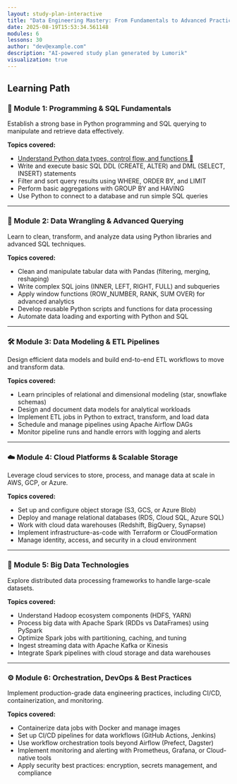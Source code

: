 ```yaml
---
layout: study-plan-interactive
title: "Data Engineering Mastery: From Fundamentals to Advanced Practices"
date: 2025-08-19T15:53:34.561148
modules: 6
lessons: 30
author: "dev@example.com"
description: "AI-powered study plan generated by Lumorik"
visualization: true
---
```


## Learning Path

### 🐍 Module 1: Programming & SQL Fundamentals

Establish a strong base in Python programming and SQL querying to manipulate and retrieve data effectively.

**Topics covered:**

- [Understand Python data types, control flow, and functions 📖](https://lumorikllc.github.io/learn/content/00000000-0000-0000-0000-000000000000/a800c8c0-182a-4b28-b8bc-c3665dac3a48)
- Write and execute basic SQL DDL (CREATE, ALTER) and DML (SELECT, INSERT) statements
- Filter and sort query results using WHERE, ORDER BY, and LIMIT
- Perform basic aggregations with GROUP BY and HAVING
- Use Python to connect to a database and run simple SQL queries

---

### 🧹 Module 2: Data Wrangling & Advanced Querying

Learn to clean, transform, and analyze data using Python libraries and advanced SQL techniques.

**Topics covered:**

- Clean and manipulate tabular data with Pandas (filtering, merging, reshaping)
- Write complex SQL joins (INNER, LEFT, RIGHT, FULL) and subqueries
- Apply window functions (ROW_NUMBER, RANK, SUM OVER) for advanced analytics
- Develop reusable Python scripts and functions for data processing
- Automate data loading and exporting with Python and SQL

---

### 🛠️ Module 3: Data Modeling & ETL Pipelines

Design efficient data models and build end-to-end ETL workflows to move and transform data.

**Topics covered:**

- Learn principles of relational and dimensional modeling (star, snowflake schemas)
- Design and document data models for analytical workloads
- Implement ETL jobs in Python to extract, transform, and load data
- Schedule and manage pipelines using Apache Airflow DAGs
- Monitor pipeline runs and handle errors with logging and alerts

---

### ☁️ Module 4: Cloud Platforms & Scalable Storage

Leverage cloud services to store, process, and manage data at scale in AWS, GCP, or Azure.

**Topics covered:**

- Set up and configure object storage (S3, GCS, or Azure Blob)
- Deploy and manage relational databases (RDS, Cloud SQL, Azure SQL)
- Work with cloud data warehouses (Redshift, BigQuery, Synapse)
- Implement infrastructure-as-code with Terraform or CloudFormation
- Manage identity, access, and security in a cloud environment

---

### 💾 Module 5: Big Data Technologies

Explore distributed data processing frameworks to handle large-scale datasets.

**Topics covered:**

- Understand Hadoop ecosystem components (HDFS, YARN)
- Process big data with Apache Spark (RDDs vs DataFrames) using PySpark
- Optimize Spark jobs with partitioning, caching, and tuning
- Ingest streaming data with Apache Kafka or Kinesis
- Integrate Spark pipelines with cloud storage and data warehouses

---

### ⚙️ Module 6: Orchestration, DevOps & Best Practices

Implement production-grade data engineering practices, including CI/CD, containerization, and monitoring.

**Topics covered:**

- Containerize data jobs with Docker and manage images
- Set up CI/CD pipelines for data workflows (GitHub Actions, Jenkins)
- Use workflow orchestration tools beyond Airflow (Prefect, Dagster)
- Implement monitoring and alerting with Prometheus, Grafana, or Cloud-native tools
- Apply security best practices: encryption, secrets management, and compliance

